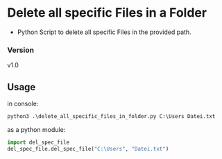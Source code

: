 # Delete all specific Files in a Folder

* Python Script to delete all specific Files in the provided path.

### Version
v1.0

## Usage
in console:
```python
python3 .\delete_all_specific_files_in_folder.py C:\Users Datei.txt
```
as a python module:
```python
import del_spec_file
del_spec_file.del_spec_file("C:\Users", "Datei.txt")
```
